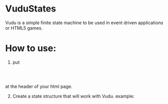VuduStates
==========

Vudu is a simple finite state machine to be used in event driven applications or HTML5 games. 




How to use:
============

1. put 
<pre>
    <script src="VuduStateMachine.js"></script>
</pre> 
at the header of your html page.

2. Create a state structure that will work with Vudu. 
    example:
    

